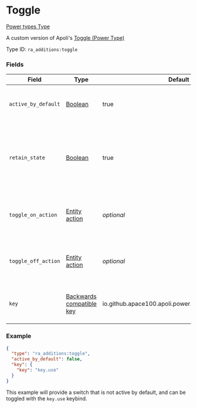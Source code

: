 # Toggle
[Power types Type](../power_types_types.md)

A custom version of Apoli's [Toggle (Power Type)](https://origins.readthedocs.io/en/latest/types/power_types/toggle/)

Type ID: `ra_additions:toggle`
### Fields
Field | Type | Default | Description
------|------|---------|-------------
`active_by_default` | [Boolean](../data_types/boolean.md) | true | Whether this power starts in the on or off state.
`retain_state` | [Boolean](../data_types/boolean.md) | true | Whether this power switches back to default if the condition is no longer met.
`toggle_on_action` | [Entity action](../data_types/entity_action.md) | _optional_ | The entity action to be executed when the power is toggled on.
`toggle_off_action` | [Entity action](../data_types/entity_action.md) | _optional_ | The entity action to be executed when the power is toggled off.
`key` | [Backwards compatible key](../data_types/backwards_compatible_key.md) | io.github.apace100.apoli.power.Active$Key@642405e | Which active key this power should respond to.

### Example
```json
{
  "type": "ra_additions:toggle",
  "active_by_default": false,
  "key": {
    "key": "key.use"
  }
}
```
This example will provide a switch that is not active by default, and can be toggled with the `key.use` keybind.